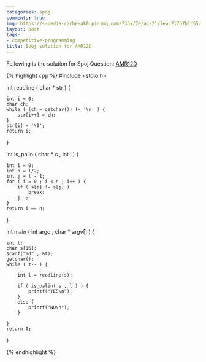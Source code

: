 ```yaml
---
categories: spoj
comments: true
img: https://s-media-cache-ak0.pinimg.com/736x/7e/ac/21/7eac217b7b1c55ab7fd56758e4e181be.jpg
layout: post
tags:
- competitive-programming
title: Spoj solution for AMR12D
---
```


Following is the solution for Spoj Question: [AMR12D](http://www.spoj.com/problems/AMR12D/)

{% highlight cpp %}
#include <stdio.h>

int readline ( char * str ) {

	int i = 0;
	char ch;
	while ( (ch = getchar()) != '\n' ) {
		str[i++] = ch;
	}
	str[i] = '\0';
	return i;
}

int is_palin ( char * s , int l ) {

	int i = 0;
	int n = l/2;
	int j = l - 1;
	for ( i = 0 ; i < n ; i++ ) {
		if ( s[i] != s[j] )
			break;
		j--;
	}
	return i == n;
}

int main ( int argc , char * argv[] ) {

	int t;
	char s[16];
	scanf("%d" , &t);
	getchar();
	while ( t-- ) {

		int l = readline(s);

		if ( is_palin( s , l ) ) {
			printf("YES\n");
		}
		else {
			printf("NO\n");
		}

	}
	return 0;
}

{% endhighlight %}